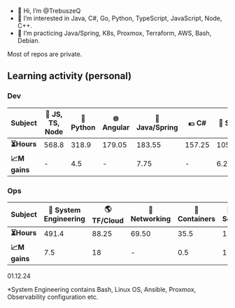 - 👋 Hi, I’m @TrebuszeQ
- 👀 I’m interested in Java, C#, Go, Python, TypeScript, JavaScript, Node, C++.
- 🌱 I’m practicing Java/Spring, K8s, Proxmox, Terraform, AWS, Bash, Debian.

Most of repos are private. 

<h2>Learning activity (personal)</h2>
<h3>Dev</h3>
<table class="darkTable">
<thead>
  <tr>
    <th>Subject</th>
    <th>🌱 JS, TS, Node</th>
    <th>🐍 Python</th>
    <th>🌐 Angular</th>
    <th>🌋 Java/Spring</th>
    <th>💶 C#</th>
    <th>📓 SQL</th>
    <th>❄️ C++</th>
    <th>🌐 React</th>
    <th>🐹 Go</th>
    <th>🏗️ Architecture</th>
  </tr>
</thead>
<tbody>
  <tr>
    <td><strong>⏳Hours</strong></td>
    <td>568.8</td>
    <td>318.9</td>
    <td>179.05</td>
    <td>183.55</td>
    <td>157.25</td>
    <td>105.65</td>
    <td>40.55</td>
    <td>25.7</td>
    <td>24.65</td>
    <td>3.75</td>
  </tr>
  <tr>
    <td><strong>📈M gains</strong></td>
    <td>-</td>
    <td>4.5</td>
    <td>-</td>
    <td>7.75</td>
    <td>-</td>
    <td>6.25</td>
    <td>-</td>
    <td>-</td>
    <td>8.75</td>
    <td>3.75</td>
  </tr>
</tbody>
</table>
<h3>Ops</h3>
<table class="darkTable">
<thead>
  <tr>
    <th>Subject</th>
    <th>🐧 System Engineering</th>
    <th>🌎 TF/Cloud</th>
    <th>🌉 Networking</th>
    <th>🐋 Containers</th>
    <th>🚓 Sec</th>
    <th>🔒 Db</th>
</thead>
<tbody>
  <tr>
    <td><strong>⏳Hours </strong></td>
    <td>491.4</td>
    <td>88.25</td>
    <td>69.50</td>
    <td>35.5</td>
    <td>15</td>
    <td>5</td>
  </tr>
  <tr>
    <td><strong>📈M gains </strong></td>
    <td>7.5</td>
    <td>18</td>
    <td>-</td>
    <td>0.5</td>
    <td>1</td>
    <td>5</td>
  </tr>
</tbody>
</table>
01.12.24

*System Engineering contains Bash, Linux OS, Ansible, Proxmox, Observability configuration etc.
<!---
TrebuszeQ/TrebuszeQ is a ✨ special ✨ repository because its `README.md` (this file) appears on your GitHub profile.
You can click the Preview link to take a look at your changes.
- 💞️ I’m looking to collaborate on ...
- 📫 How to reach me ...
--->
